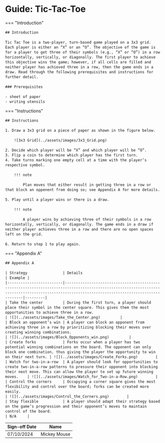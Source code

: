 #  Guide: Tic-Tac-Toe 

=== "Introduction"

    ## Introduction 
    
    Tic Tac Toe is a two-player, turn-based game played on a 3x3 grid. Each player is either an “X” or an “O”. The objective of the game is for a player to get three of their symbols (e.g., “X” or “O”) in a row horizontally, vertically, or diagonally. The first player to achieve this objective wins the game; however, if all cells are filled and neither player has achieved three in a row, then the game ends in a draw. Read through the following prerequisites and instructions for further detail.

    ### Prerequisites

    - sheet of paper
    - writing utensils

=== "Instructions"

    ## Instructions

    1. Draw a 3x3 grid on a piece of paper as shown in the figure below.

        ![3x3 Grid](../assets/images/3x3_Grid.png)

    2. Decide which player will be “X” and which player will be “O”.
    3. Flip a coin to determine which player has the first turn.
    4. Take turns marking one empty cell at a time with the player’s respective symbol.

        !!! note 

            Plan moves that either result in getting three in a row or that block an oppenent from doing so; see Appendix A for more details.

    5. Play until a player wins or there is a draw.

        !!! note

            A player wins by achieving three of their symbols in a row horizontally, vertically, or diagonally. The game ends in a draw if neither player achieves three in a row and there are no open spaces left on the grid.

    6. Return to step 1 to play again.

=== "Appendix A"

    ## Appendix A

    | Strategy                | Details                                                                                                                                                                                       | Example |
    |-------------------------|-----------------------------------------------------------------------------------------------------------------------------------------------------------------------------------------------|---------|
    | Take the center         | During the first turn, a player should place their symbol in the center square. This gives them the most opportunities to achieve three in a row.                                             | ![](../assets/images/Take_the_Center.png)         |
    | Block an opponent’s win | A player can block an opponent from achieving three in a row by prioritizing blocking their moves over creating winning combinations.                                                         | ![](../assets/images/Block_Opponents_win.png)         |
    | Create forks            | Forks occur when a player has two potential winning combinations on the board. The opponent can only block one combination, thus giving the player the opportunity to win on their next turn. | ![](../assets/images/Create_Forks.png)        |
    | Watch for two-in-a-row  | A player should look for opportunities to create two-in-a-row patterns to pressure their opponent into blocking their next move. This can allow the player to set up future winning moves.    | ![](../assets/images/Watch_for_Two-in-a-Row.png)        |
    | Control the corners     | Occupying a corner square gives the most flexibility and control over the board; forks can be created more easily.                                                                            | ![](../assets/images/Control_the_Corners.png)        |
    | Stay flexible           | A player should adapt their strategy based on the game’s progression and their opponent’s moves to maintain control of the board.                                                             | N/A     |

| Sign-off Date | Name |
|------|------|
| 07/10/2024 | Mickey Mouse |